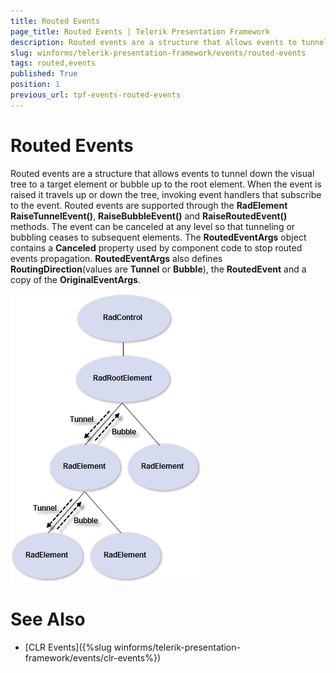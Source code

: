 ```yaml
---
title: Routed Events
page_title: Routed Events | Telerik Presentation Framework
description: Routed events are a structure that allows events to tunnel down the visual tree to a target element or bubble up to the root element.
slug: winforms/telerik-presentation-framework/events/routed-events
tags: routed,events
published: True
position: 1
previous_url: tpf-events-routed-events
---
```


# Routed Events

Routed events are a structure that allows events to tunnel down the visual tree to a target element or bubble up to the root element. When the event is raised it travels up or down the tree, invoking event handlers that subscribe to the event. Routed events are supported through the __RadElement__ __RaiseTunnelEvent()__, __RaiseBubbleEvent()__ and __RaiseRoutedEvent()__ methods. The event can be canceled at any level so that tunneling or bubbling ceases to subsequent elements. The __RoutedEventArgs__ object contains a __Canceled__ property used by component code to stop routed events propagation. __RoutedEventArgs__ also defines __RoutingDirection__(values are __Tunnel__ or __Bubble__), the __RoutedEvent__ and a copy of the __OriginalEventArgs__.

![](images/tunnelbubble.png)



# See Also
* [CLR Events]({%slug winforms/telerik-presentation-framework/events/clr-events%})

